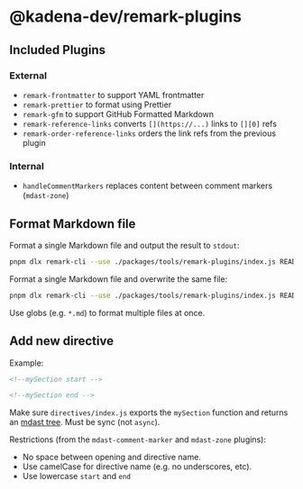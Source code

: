 # @kadena-dev/remark-plugins

## Included Plugins

### External

- `remark-frontmatter` to support YAML frontmatter
- `remark-prettier` to format using Prettier
- `remark-gfm` to support GitHub Formatted Markdown
- `remark-reference-links` converts `[](https://...)` links to `[][0]` refs
- `remark-order-reference-links` orders the link refs from the previous plugin

### Internal

- `handleCommentMarkers` replaces content between comment markers (`mdast-zone`)

## Format Markdown file

Format a single Markdown file and output the result to `stdout`:

```bash
pnpm dlx remark-cli --use ./packages/tools/remark-plugins/index.js README.md
```

Format a single Markdown file and overwrite the same file:

```bash
pnpm dlx remark-cli --use ./packages/tools/remark-plugins/index.js README.md -o
```

Use globs (e.g. `*.md`) to format multiple files at once.

## Add new directive

Example:

```md
<!--mySection start -->

<!--mySection end -->
```

Make sure `directives/index.js` exports the `mySection` function and returns an
[mdast tree][1]. Must be sync (not `async`).

Restrictions (from the `mdast-comment-marker` and `mdast-zone` plugins):

- No space between opening and directive name.
- Use camelCase for directive name (e.g. no underscores, etc).
- Use lowercase `start` and `end`

[1]: https://github.com/syntax-tree/mdast
